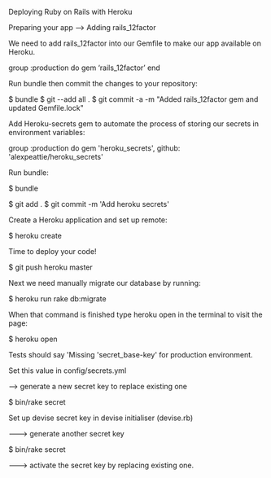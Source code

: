 Deploying Ruby on Rails with Heroku


Preparing your app --> Adding rails_12factor
   
   We need to add rails_12factor into our Gemfile to make our app available on Heroku.

   group :production do
	gem ‘rails_12factor’
end


Run bundle then commit the changes to your repository:


$ bundle
$ git --add all .
$ git commit -a -m "Added rails_12factor gem and updated Gemfile.lock"


Add Heroku-secrets gem to automate the process of storing our secrets in environment variables:

group :production do 
	gem 'heroku_secrets', github: 'alexpeattie/heroku_secrets'


Run bundle:

$ bundle

$ git add .
$ git commit -m 'Add heroku secrets'



Create a Heroku application and set up remote:

$ heroku create 


Time to deploy your code!

$ git push heroku master


Next we need manually migrate our database by running:

$ heroku run rake db:migrate


When that command is finished type heroku open in the terminal to visit the page:

$ heroku open


Tests should say 'Missing 'secret_base-key' for production environment.

Set this value in config/secrets.yml

--> generate a new secret key to replace existing one

$ bin/rake secret


Set up devise secret key in devise initialiser (devise.rb)

---> generate another secret key

$ bin/rake secret

---> activate the secret key by replacing existing one.




	























